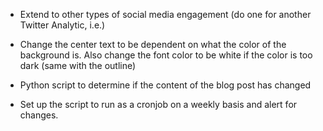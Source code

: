 - Extend to other types of social media engagement (do one for another Twitter Analytic, i.e.)
- Change the center text to be dependent on what the color of the background is. Also change the font color to be white if the color is too dark (same with the outline)


- Python script to determine if the content of the blog post has changed
- Set up the script to run as a cronjob on a weekly basis and alert for changes.
